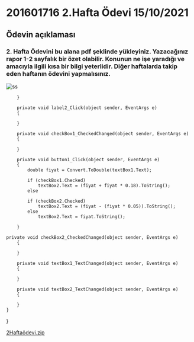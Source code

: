 # 201601716 2.Hafta Ödevi 15/10/2021
<h2>Ödevin açıklaması</h2>
<h3>2. Hafta Ödevini bu alana pdf şeklinde yükleyiniz. Yazacağınız rapor 1-2 sayfalık bir özet olabilir. Konunun ne işe yaradığı ve amacıyla ilgili kısa bir bilgi yeterlidir. Diğer haftalarda takip eden haftanın ödevini yapmalısınız.</h3>

![ss](https://user-images.githubusercontent.com/76546216/137513298-1375cbc4-0001-43ee-8e1e-1c626d9e7c4e.PNG)

        

        }

        private void label2_Click(object sender, EventArgs e)
        {

        }

        private void checkBox1_CheckedChanged(object sender, EventArgs e)
        {

        }

        private void button1_Click(object sender, EventArgs e)
        {
            double fiyat = Convert.ToDouble(textBox1.Text);
  
            if (checkBox1.Checked)
                textBox2.Text = (fiyat + fiyat * 0.18).ToString();
            else
                
            if (checkBox2.Checked)
                textBox2.Text = (fiyat - (fiyat * 0.05)).ToString();
            else
                textBox2.Text = fiyat.ToString();
         
        }

    private void checkBox2_CheckedChanged(object sender, EventArgs e)
        {

        }

        private void textBox1_TextChanged(object sender, EventArgs e)
        {

        }

        private void textBox2_TextChanged(object sender, EventArgs e)
        {

        }
    }
}

[2Haftaödevi.zip](https://github.com/MoayadAlnada/2.haftaodevi/files/7354311/2Haftaodevi.zip)
